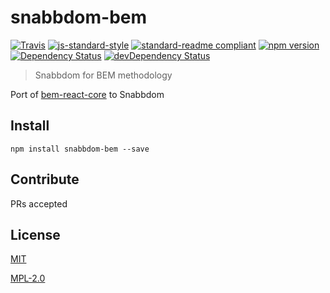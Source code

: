 # snabbdom-bem

[![Travis](https://img.shields.io/travis/goodmind/snabbdom-bem.svg?style=flat-square)](https://travis-ci.org/goodmind/snabbdom-bem)
[![js-standard-style](https://img.shields.io/badge/code%20style-standard-brightgreen.svg?style=flat-square)](http://standardjs.com/)
[![standard-readme compliant](https://img.shields.io/badge/standard--readme-OK-green.svg?style=flat-square)](https://github.com/RichardLitt/standard-readme)
[![npm version](https://img.shields.io/npm/v/snabbdom-bem.svg?style=flat-square)](https://badge.fury.io/js/snabbdom-bem)
[![Dependency Status](https://img.shields.io/david/goodmind/snabbdom-bem.svg?style=flat-square)](https://david-dm.org/goodmind/snabbdom-bem)
[![devDependency Status](https://img.shields.io/david/dev/goodmind/snabbdom-bem.svg?style=flat-square)](https://david-dm.org/goodmind/snabbdom-bem#info=devDependencies)

> Snabbdom for BEM methodology

Port of [bem-react-core](https://github.com/bem/bem-react-core) to Snabbdom

## Install
```
npm install snabbdom-bem --save
```

## Contribute

PRs accepted

## License

[MIT](LICENSE)

[MPL-2.0](MPL-LICENSE)
